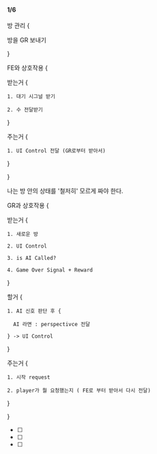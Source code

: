#### 1/6

방 관리 {
  
 
  방을 GR 보내기
  
  
}

FE와 상호작용 {

  받는거 {
  
    1. 대기 시그널 받기
    
    2. 수 전달받기
  
  }
  
  주는거 {
  
    1. UI Control 전달 (GR로부터 받아서)
  
  }
  
}


나는 방 안의 상태를 '철저히' 모르게 짜야 한다.


GR과 상호작용 {

  받는거 {
  
    1. 새로운 방
    
    2. UI Control
    
    3. is AI Called?
    
    4. Game Over Signal + Reward
  
  }
  
  
  할거 {
  
    1. AI 신호 판단 후 {
    
      AI 라면 : perspectivce 전달
      
    } -> UI Control
   
  }
  
  주는거 {
  
    1. 시작 request
    
    2. player가 뭘 요청했는지 ( FE로 부터 받아서 다시 전달)
    
  }
  
}

- [ ] 
- [ ] 
- [ ] 
